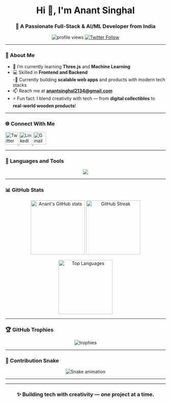 <h1 align="center">Hi 👋, I'm Anant Singhal</h1>
<h3 align="center">🚀 A Passionate Full-Stack & AI/ML Developer from India</h3>

<p align="center">
  <img src="https://komarev.com/ghpvc/?username=anant-0705&label=Profile%20views&color=0e75b6&style=flat" alt="profile views" />
  <a href="https://twitter.com/singhal_an69209" target="_blank">
    <img src="https://img.shields.io/twitter/follow/singhal_an69209?logo=twitter&style=flat" alt="Twitter Follow" />
  </a>
</p>

---

### 🧠 About Me  

- 🌱 I’m currently learning **Three.js** and **Machine Learning**  
- 💻 Skilled in **Frontend and Backend**  
-🔭 Currently building **scalable web apps** and products with modern tech stacks  
- 📫 Reach me at **anantsinghal2134@gmail.com**  
- ⚡ Fun fact: I blend creativity with tech — from **digital collectibles** to **real-world wooden products**!  

---

### 🌐 Connect With Me  

<p align="left">
  <a href="https://twitter.com/singhal_an69209" target="_blank">
    <img src="https://skillicons.dev/icons?i=twitter" height="40" alt="Twitter"/>
  </a>
  <a href="https://www.linkedin.com/in/anant-singhal-a75629328/" target="_blank">
    <img src="https://skillicons.dev/icons?i=linkedin" height="40" alt="LinkedIn"/>
  </a>
  <a href="mailto:anantsinghal2134@gmail.com" target="_blank">
    <img src="https://skillicons.dev/icons?i=gmail" height="40" alt="Gmail"/>
  </a>
</p>

---

### 🧰 Languages and Tools  

<p align="center">
  <img src="https://skillicons.dev/icons?i=html,css,js,react,tailwind,nodejs,express,ts,mongodb,postgres,mysql,java,python,linux,git,github,vscode,figma" />
</p>

---

### 📊 GitHub Stats  

<p align="center">
  <img src="https://github-readme-stats.vercel.app/api?username=anant-0705&show_icons=true&theme=tokyonight&hide_border=true" height="170" alt="Anant's GitHub stats" />
  <img src="https://github-readme-streak-stats.herokuapp.com/?user=anant-0705&theme=tokyonight&hide_border=true" height="170" alt="GitHub Streak" />
</p>

<p align="center">
  <img src="https://github-readme-stats.vercel.app/api/top-langs/?username=anant-0705&layout=compact&theme=tokyonight&hide_border=true" height="170" alt="Top Languages" />
</p>

---

### 🏆 GitHub Trophies  

<p align="center">
  <img src="https://github-profile-trophy.vercel.app/?username=anant-0705&theme=onedark&no-frame=true&no-bg=true&margin-w=5" alt="trophies"/>
</p>

---

### 🐍 Contribution Snake  

<p align="center">
<img src="https://raw.githubusercontent.com/Anant-0705/Anant-0705/output/snake.svg" alt="Snake animation" />

</p>

---


---

<h3 align="center">✨ Building tech with creativity — one project at a time.</h3>
